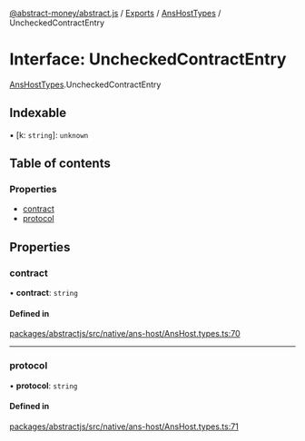 [@abstract-money/abstract.js](../README.md) / [Exports](../modules.md) / [AnsHostTypes](../modules/AnsHostTypes.md) / UncheckedContractEntry

# Interface: UncheckedContractEntry

[AnsHostTypes](../modules/AnsHostTypes.md).UncheckedContractEntry

## Indexable

▪ [k: `string`]: `unknown`

## Table of contents

### Properties

- [contract](AnsHostTypes.UncheckedContractEntry.md#contract)
- [protocol](AnsHostTypes.UncheckedContractEntry.md#protocol)

## Properties

### contract

• **contract**: `string`

#### Defined in

[packages/abstractjs/src/native/ans-host/AnsHost.types.ts:70](https://github.com/AbstractSDK/frontend/blob/07410073/packages/abstractjs/src/native/ans-host/AnsHost.types.ts#L70)

___

### protocol

• **protocol**: `string`

#### Defined in

[packages/abstractjs/src/native/ans-host/AnsHost.types.ts:71](https://github.com/AbstractSDK/frontend/blob/07410073/packages/abstractjs/src/native/ans-host/AnsHost.types.ts#L71)
